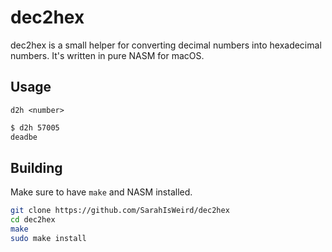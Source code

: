 # dec2hex

dec2hex is a small helper for converting decimal numbers into hexadecimal numbers. It's written in pure NASM for macOS.

## Usage

`d2h <number>`

```bash
$ d2h 57005
deadbe
```

## Building

Make sure to have `make` and NASM installed.

```bash
git clone https://github.com/SarahIsWeird/dec2hex
cd dec2hex
make
sudo make install
```
